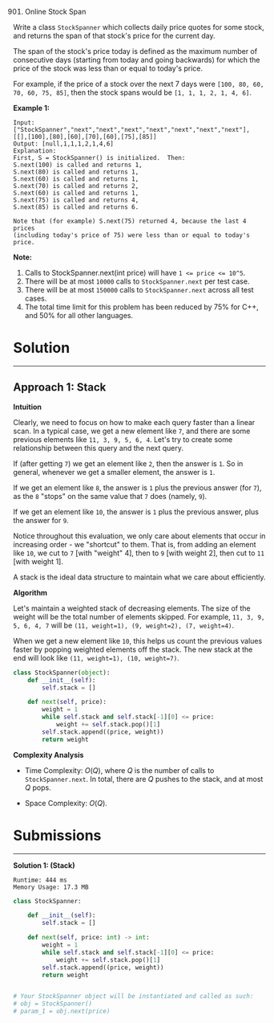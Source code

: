 901. Online Stock Span

Write a class `StockSpanner` which collects daily price quotes for some stock, and returns the span of that stock's price for the current day.

The span of the stock's price today is defined as the maximum number of consecutive days (starting from today and going backwards) for which the price of the stock was less than or equal to today's price.

For example, if the price of a stock over the next 7 days were `[100, 80, 60, 70, 60, 75, 85]`, then the stock spans would be `[1, 1, 1, 2, 1, 4, 6]`.

 

**Example 1:**
```
Input: ["StockSpanner","next","next","next","next","next","next","next"], [[],[100],[80],[60],[70],[60],[75],[85]]
Output: [null,1,1,1,2,1,4,6]
Explanation: 
First, S = StockSpanner() is initialized.  Then:
S.next(100) is called and returns 1,
S.next(80) is called and returns 1,
S.next(60) is called and returns 1,
S.next(70) is called and returns 2,
S.next(60) is called and returns 1,
S.next(75) is called and returns 4,
S.next(85) is called and returns 6.

Note that (for example) S.next(75) returned 4, because the last 4 prices
(including today's price of 75) were less than or equal to today's price.
```

**Note:**

1. Calls to StockSpanner.next(int price) will have `1 <= price <= 10^5`.
1. There will be at most `10000` calls to `StockSpanner.next` per test case.
1. There will be at most `150000` calls to `StockSpanner.next` across all test cases.
1. The total time limit for this problem has been reduced by 75% for C++, and 50% for all other languages.

# Solution
---
## Approach 1: Stack
**Intuition**

Clearly, we need to focus on how to make each query faster than a linear scan. In a typical case, we get a new element like `7`, and there are some previous elements like `11, 3, 9, 5, 6, 4`. Let's try to create some relationship between this query and the next query.

If (after getting `7`) we get an element like `2`, then the answer is `1`. So in general, whenever we get a smaller element, the answer is `1`.

If we get an element like `8`, the answer is `1` plus the previous answer (for `7`), as the `8` "stops" on the same value that `7` does (namely, `9`).

If we get an element like `10`, the answer is `1` plus the previous answer, plus the answer for `9`.

Notice throughout this evaluation, we only care about elements that occur in increasing order - we "shortcut" to them. That is, from adding an element like `10`, we cut to `7` [with "weight" 4], then to `9` [with weight 2], then cut to `11` [with weight 1].

A stack is the ideal data structure to maintain what we care about efficiently.

**Algorithm**

Let's maintain a weighted stack of decreasing elements. The size of the weight will be the total number of elements skipped. For example, `11, 3, 9, 5, 6, 4, 7` will be `(11, weight=1), (9, weight=2), (7, weight=4)`.

When we get a new element like `10`, this helps us count the previous values faster by popping weighted elements off the stack. The new stack at the end will look like `(11, weight=1), (10, weight=7)`.

```python
class StockSpanner(object):
    def __init__(self):
        self.stack = []

    def next(self, price):
        weight = 1
        while self.stack and self.stack[-1][0] <= price:
            weight += self.stack.pop()[1]
        self.stack.append((price, weight))
        return weight
```

**Complexity Analysis**

* Time Complexity: $O(Q)$, where $Q$ is the number of calls to `StockSpanner.next`. In total, there are $Q$ pushes to the stack, and at most $Q$ pops.

* Space Complexity: $O(Q)$.

# Submissions
---
**Solution 1: (Stack)**
```
Runtime: 444 ms
Memory Usage: 17.3 MB
```
```python
class StockSpanner:

    def __init__(self):
        self.stack = []

    def next(self, price: int) -> int:
        weight = 1
        while self.stack and self.stack[-1][0] <= price:
            weight += self.stack.pop()[1]
        self.stack.append((price, weight))
        return weight


# Your StockSpanner object will be instantiated and called as such:
# obj = StockSpanner()
# param_1 = obj.next(price)
```